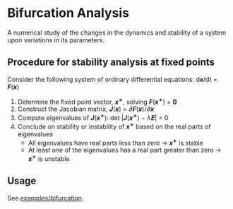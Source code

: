 # Bifurcation Analysis

A numerical study of the changes in the dynamics and stability of a system upon variations in its parameters.

## Procedure for stability analysis at fixed points

Consider the following system of ordinary differential equations: d***x***/dt = ***F***(***x***)
1. Determine the fixed point vector, ***x***<sup>∗</sup>, solving ***F***(***x***<sup>∗</sup>) = **0**
1. Construct the Jacobian matrix, __*J*__(***x***) = *∂*__*F*__(***x***)/*∂*__*x*__
1. Compute eigenvalues of __*J*__(***x***<sup>∗</sup>): det |__*J*__(***x***<sup>∗</sup>) − *λ*__*E*__| = 0
1. Conclude on stability or instability of ***x***<sup>∗</sup> based on the real parts of eigenvalues
    - All eigenvalues have real parts less than zero → ***x***<sup>∗</sup> is stable
    - At least one of the eigenvalues has a real part greater than zero → ***x***<sup>∗</sup> is unstable

## Usage
See [examples/bifurcation](https://github.com/himoto/BioMASS.jl/tree/master/examples/bifurcation).